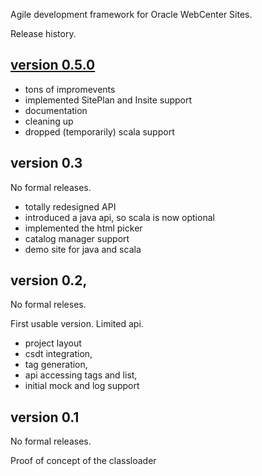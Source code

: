 Agile development framework for Oracle WebCenter Sites.

Release history.

## [version 0.5.0](...)

- tons of impromevents
- implemented SitePlan and Insite support
- documentation
- cleaning up
- dropped (temporarily) scala support 

## version 0.3

No formal releases.

- totally redesigned API
- introduced a java api, so scala is now optional
- implemented the html picker
- catalog manager support 
- demo site for java and scala

## version 0.2, 

No formal releses.

First usable version. Limited api.

- project layout 
- csdt integration, 
- tag generation, 
- api accessing tags and list, 
- initial mock and log  support

## version 0.1 

No formal releases.

Proof of concept of the classloader
